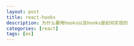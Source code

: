 ```yaml
---
layout: post
title: react-hooks
description: 为什么要用hooks以及hooks是如何实现的
categories: [react]
tags: [es]
---
```

